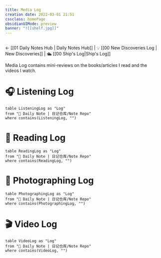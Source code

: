 ```yaml
---
title: Media Log
creation date: 2022-03-01 21:51 
cssclass: homePage
obsidianUIMode: preview
banner: "![[shelf.jpg]]"
---
```

<div class="title" style="color:#fff">Media Log</div>
<- [[01 Daily Notes Hub | Daily Notes Hub]] | 💡 [[00 New Discoveries Log | New Discoveries]] | 🛳️ [[00 Ship's Log|Ship's Log]] 

Media Log contains mini-reviews on the books/articles I read and the videos I watch.

# 🎧 Listening Log

```dataview
table ListeningLog as "Log"
from "📔 Daily Note | 日记仓库/Note Repo"
where contains(ListeningLog, "")
```

# 📖 Reading Log

```dataview
table ReadingLog as "Log"
from "📔 Daily Note | 日记仓库/Note Repo"
where contains(ReadingLog, "")
```

# 📸 Photographing Log

```dataview
table PhotographingLog as "Log"
from "📔 Daily Note | 日记仓库/Note Repo"
where contains(PhotographingLog, "")
```

# 🎬 Video Log

```dataview
table VideoLog as "Log"
from "📔 Daily Note | 日记仓库/Note Repo"
where contains(VideoLog, "")
```